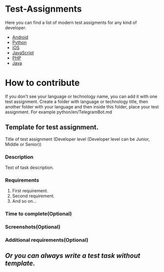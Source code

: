 # Test-Assignments
Here you can find a list of modern test assigments for any kind of developer.

- [Android](https://github.com/Devit951/Test-Assignments/tree/master/android/)
- [Python](https://github.com/Devit951/Test-Assignments/tree/master/python/)
- [iOS](https://github.com/Devit951/Test-Assignments/tree/master/iOS/)
- [JavaScript](https://github.com/Devit951/Test-Assignments/tree/master/javascript/)
- [PHP](https://github.com/Devit951/Test-Assignments/tree/master/PHP/)
- [Java](https://github.com/Devit951/Test-Assignments/tree/master/java/)

# How to contribute

If you don't see your language or technology name, you can add it with one test assignment.
Create a folder with language or technology title, then another folder with your language and then inside this folder, place your test assignment. For example python/en/TelegramBot.md

## Template for test assignment.
Title of test assignment (Developer level (Developer level can be Junior, Middle or Senior))

### Description
Text of task description.

### Requirements
1. First requirement.
1. Second requirement.
1. And so on...

### Time to complete(Optional)


### Screenshots(Optional)


### Additional requirements(Optional)

## _**Or you can always write a test task without template.**_
